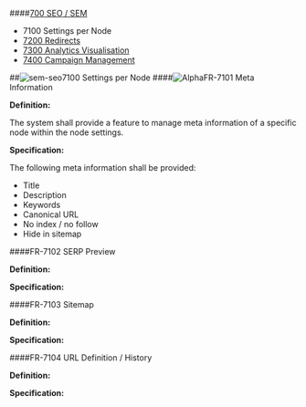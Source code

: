 ####[700 SEO / SEM](https://github.com/massiveart/sulu-docs/tree/master/system-requirements/700-seo-sem "700 SEO / SEM]")

* 7100 Settings per Node
* [7200 Redirects](https://github.com/massiveart/sulu-docs/tree/master/system-requirements/700-seo-sem/7200_redirects.md "7200 Redirects")
* [7300 Analytics Visualisation](https://github.com/massiveart/sulu-docs/tree/master/system-requirements/700-seo-sem/7300_analytics.md "7300 Analytics Visualisation")
* [7400 Campaign Management](https://github.com/massiveart/sulu-docs/tree/master/system-requirements/700-seo-sem/7400_campaigns.md "7400 Campaign Management")

##![sem-seo](https://raw.github.com/massiveart/sulu-docs/master/system-requirements/images/seo-sem.png)7100 Settings per Node
####![Alpha](https://raw.github.com/massiveart/sulu-docs/master/system-requirements/images/alpha.png)FR-7101 Meta Information

**Definition:**

The system shall provide a feature to manage meta information of a specific node within the node settings.

**Specification:**

The following meta information shall be provided:

* Title
* Description
* Keywords
* Canonical URL
* No index / no follow
* Hide in sitemap

####FR-7102 SERP Preview 

**Definition:**

**Specification:**

####FR-7103 Sitemap

**Definition:**

**Specification:**

####FR-7104 URL Definition / History

**Definition:**

**Specification:**
